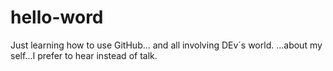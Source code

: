 # hello-word
Just learning how to use GitHub...
and all involving DEv´s world.
...about my self...I prefer to hear instead of talk.

